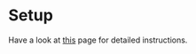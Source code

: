 # Setup
Have a look at <a href="https://github.com/perrochon/simple-bedrock-script/blob/master/README.md#1-install-bedrock-server">this</a> page for detailed instructions.<br/>